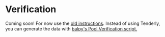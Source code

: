 # Verification

Coming soon! For now use the [old instructions](https://docs.balancer.fi/developers/guides/pool-verification). Instead of using Tenderly, you can generate the data with [balpy's Pool Verification script.](https://github.com/balancer-labs/balpy/tree/main/samples/poolVerification)
